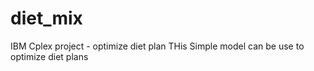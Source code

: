 # diet_mix
IBM Cplex project - optimize diet plan
THis Simple model can be use to optimize diet plans
